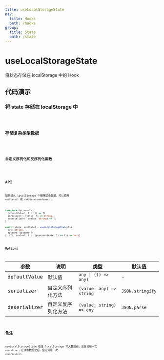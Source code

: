 ```yaml
---
title: useLocalStorageState
nav:
  title: Hooks
  path: /hooks
group:
  title: State
  path: /state
---
```


# useLocalStorageState

将状态存储在 localStorage 中的 Hook

## 代码演示

### 将 state 存储在 localStorage 中

<code src="./demo/demo01.tsx" />

### 存储复杂类型数据

<code src="./demo/demo02.tsx" />

### 自定义序列化和反序列化函数

<code src="./demo/demo03.tsx" />

## API

如果想从 localStorage 中删除这条数据，可以使用 `setState()` 或 `setState(undefined)` 。

```typescript
interface Options<T> {
  defaultValue?: T | (() => T);
  serializer?: (value: T) => string;
  deserializer?: (value: string) => T;
}

const [state, setState] = useLocalStorageState<T>(
  key: string,
  options: Options<T>
): [T?, (value?: T | ((previousState: T) => T)) => void]
```

### Options

| 参数         | 说明               | 类型                     | 默认值           |
|--------------|--------------------|--------------------------|------------------|
| defaultValue | 默认值             | `any \| (() => any)`     | -                |
| serializer   | 自定义序列化方法   | `(value: any) => string` | `JSON.stringify` |
| deserializer | 自定义反序列化方法 | `(value: string) => any` | `JSON.parse`     |

## 备注

useLocalStorageState 在往 localStorage 写入数据前，会先调用一次 `serializer`，在读取数据之后，会先调用一次 `deserializer`。
